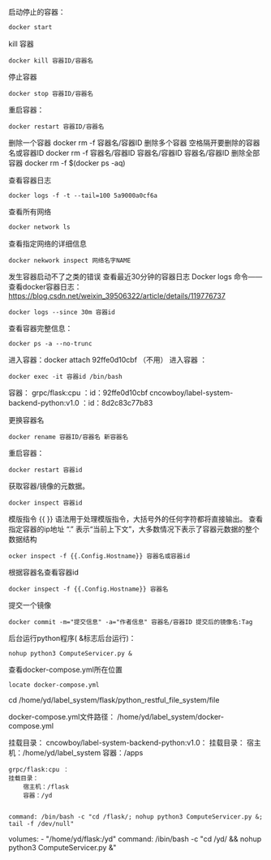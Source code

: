 启动停止的容器：
```bash
docker start
```
kill 容器
```shell
docker kill 容器ID/容器名
```
停止容器
```shell
docker stop 容器ID/容器名
```
重启容器：
```shell
docker restart 容器ID/容器名
```
删除一个容器
docker rm -f 容器名/容器ID
删除多个容器 空格隔开要删除的容器名或容器ID
docker rm -f 容器名/容器ID 容器名/容器ID 容器名/容器ID
删除全部容器
docker rm -f $(docker ps -aq)

查看容器日志
```
docker logs -f -t --tail=100 5a9000a0cf6a
```

查看所有网络
```bash
docker network ls
```

查看指定网络的详细信息
```
docker nekwork inspect 网络名字NAME
```

发生容器启动不了之类的错误
查看最近30分钟的容器日志
Docker logs 命令——查看docker容器日志：
https://blog.csdn.net/weixin_39506322/article/details/119776737
```
docker logs --since 30m 容器id
```



查看容器完整信息：
```
docker ps -a --no-trunc
```

进入容器：docker attach 92ffe0d10cbf  （不用）
进入容器 ：
```
docker exec -it 容器id /bin/bash
```

容器：
	grpc/flask:cpu ：id：92ffe0d10cbf
	cncowboy/label-system-backend-python:v1.0 ：id：8d2c83c77b83

更换容器名
```
docker rename 容器ID/容器名 新容器名
```
重启容器：
```
docker restart 容器id
```


获取容器/镜像的元数据。
```
docker inspect 容器id
```
模版指令
	{{ }} 语法用于处理模版指令，大括号外的任何字符都将直接输出。
查看指定容器的ip地址
	“.” 表示“当前上下文”，大多数情况下表示了容器元数据的整个数据结构
```shell
ocker inspect -f {{.Config.Hostname}} 容器名或容器id
```
根据容器名查看容器id
```shell
docker inspect -f {{.Config.Hostname}} 容器名
```

提交一个镜像
```
docker commit -m="提交信息" -a="作者信息" 容器名/容器ID 提交后的镜像名:Tag
```


后台运行python程序( &标志后台运行)：
```
nohup python3 ComputeServicer.py &
```

查看docker-compose.yml所在位置
```
locate docker-compose.yml
```



cd /home/yd/label_system/flask/python_restful_file_system/file


docker-compose.yml文件路径：
	/home/yd/label_system/docker-compose.yml

挂载目录：
	cncowboy/label-system-backend-python:v1.0：
	挂载目录：
		宿主机：/home/yd/label_system
		容器：/apps
	
	grpc/flask:cpu ：
	挂载目录：
		宿主机：/flask
		容器：/yd


    command: /bin/bash -c "cd /flask/; nohup python3 ComputeServicer.py &; tail -f /dev/null"


volumes:
      - "/home/yd/flask:/yd"
    command: /ibin/bash -c "cd /yd/ && nohup python3 ComputeServicer.py &"





